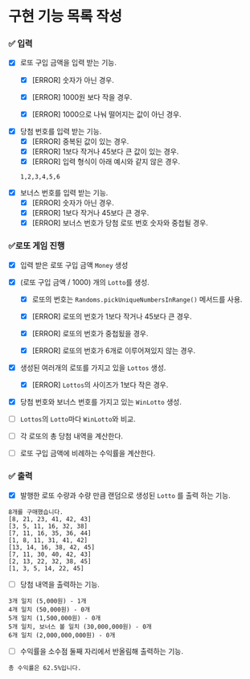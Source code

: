 # 구현 기능 목록 작성

### ✅ 입력

- [x] 로또 구입 금액을 입력 받는 기능.
    - [x] [ERROR] 숫자가 아닌 경우.
    - [x] [ERROR] 1000원 보다 작을 경우.
    - [x] [ERROR] 1000으로 나눠 떨어지는 값이 아닌 경우.
  

- [x] 당첨 번호를 입력 받는 기능.
    - [x] [ERROR] 중복된 값이 있는 경우.
    - [x] [ERROR] 1보다 작거나 45보다 큰 값이 있는 경우.
    - [x] [ERROR] 입력 형식이 아래 예시와 같지 않은 경우.
     ```text
     1,2,3,4,5,6
     ```
- [x] 보너스 번호를 입력 받는 기능.
    - [x] [ERROR] 숫자가 아닌 경우.
    - [x] [ERROR] 1보다 작거나 45보다 큰 경우.
    - [x] [ERROR] 보너스 번호가 당첨 로또 번호 숫자와 중첩될 경우.

### ✅로또 게임 진행
- [x] 입력 받은 로또 구입 금액  `Money` 생성


- [x] (로또 구입 금액 / 1000) 개의 `Lotto`를 생성.
    - [x] 로또의 번호는 `Randoms.pickUniqueNumbersInRange()` 메서드를 사용.
    - [x] [ERROR] 로또의 번호가 1보다 작거나 45보다 큰 경우.
    - [x] [ERROR] 로또의 번호가 중첩됬을 경우.
    - [x] [ERROR] 로또의 번호가 6개로 이루어져있지 않는 경우.


- [x] 생성된 여러개의 로또를 가지고 있을 `Lottos` 생성.
    - [x] [ERROR] `Lottos`의 사이즈가 1보다 작은 경우.


- [x] 당첨 번호와 보너스 번호를 가지고 있는 `WinLotto` 생성.


- [ ] `Lottos`의  `Lotto`마다 `WinLotto`와 비교.


- [ ] 각 로또의 총 당첨 내역을 계산한다.


- [ ] 로또 구입 금액에 비례하는 수익률을 계산한다.
### ✅ 출력

- [x] 발행한 로또 수량과 수량 만큼 랜덤으로 생성된 `Lotto` 를 출력 하는 기능.

```text
8개를 구매했습니다.
[8, 21, 23, 41, 42, 43] 
[3, 5, 11, 16, 32, 38] 
[7, 11, 16, 35, 36, 44] 
[1, 8, 11, 31, 41, 42] 
[13, 14, 16, 38, 42, 45] 
[7, 11, 30, 40, 42, 43] 
[2, 13, 22, 32, 38, 45] 
[1, 3, 5, 14, 22, 45]
```

- [ ] 당첨 내역을 출력하는 기능.

```text
3개 일치 (5,000원) - 1개
4개 일치 (50,000원) - 0개
5개 일치 (1,500,000원) - 0개
5개 일치, 보너스 볼 일치 (30,000,000원) - 0개
6개 일치 (2,000,000,000원) - 0개
```

- [ ] 수익률을 소수점 둘째 자리에서 반올림해 출력하는 기능.

```text
총 수익률은 62.5%입니다.
```
